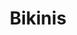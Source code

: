 ---
title: Bikinis
media_order: vestido.jpg
category: Dresses
description: 'Vestido para toda ocasión, uso casual.'
slug: dresses
content:
    items: '@self.children'
    order:
        by: default
        dir: asc
---